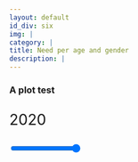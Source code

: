 ```yaml
---
layout: default
id_div: six
img: |
category: |
title: Need per age and gender
description: |
---
```

### A plot test
<div id="hello">
    <object id="1961" style="display: none" type="text/html" width="1800" height="750" data="new/hello_1961.html"></object>
    <object id="1962" style="display: none" type="text/html" width="1800" height="750" data="new/hello_1962.html"></object>
    <object id="1963" style="display: none" type="text/html" width="1800" height="750" data="new/hello_1963.html"></object>
    <object id="1964" style="display: none" type="text/html" width="1800" height="750" data="new/hello_1964.html"></object>
    <object id="1965" style="display: none" type="text/html" width="1800" height="750" data="new/hello_1965.html"></object>
    <object id="1966" style="display: none" type="text/html" width="1800" height="750" data="new/hello_1966.html"></object>
    <object id="1967" style="display: none" type="text/html" width="1800" height="750" data="new/hello_1967.html"></object>
    <object id="1968" style="display: none" type="text/html" width="1800" height="750" data="new/hello_1968.html"></object>
    <object id="1969" style="display: none" type="text/html" width="1800" height="750" data="new/hello_1969.html"></object>
    <object id="1970" style="display: none" type="text/html" width="1800" height="750" data="new/hello_1970.html"></object>
    <object id="1971" style="display: none" type="text/html" width="1800" height="750" data="new/hello_1971.html"></object>
    <object id="1972" style="display: none" type="text/html" width="1800" height="750" data="new/hello_1972.html"></object>
    <object id="1973" style="display: none" type="text/html" width="1800" height="750" data="new/hello_1973.html"></object>
    <object id="1974" style="display: none" type="text/html" width="1800" height="750" data="new/hello_1974.html"></object>
    <object id="1975" style="display: none" type="text/html" width="1800" height="750" data="new/hello_1975.html"></object>
    <object id="1976" style="display: none" type="text/html" width="1800" height="750" data="new/hello_1976.html"></object>
    <object id="1977" style="display: none" type="text/html" width="1800" height="750" data="new/hello_1977.html"></object>
    <object id="1978" style="display: none" type="text/html" width="1800" height="750" data="new/hello_1978.html"></object>
    <object id="1979" style="display: none" type="text/html" width="1800" height="750" data="new/hello_1979.html"></object>
    <object id="1980" style="display: none" type="text/html" width="1800" height="750" data="new/hello_1980.html"></object>
    <object id="1981" style="display: none" type="text/html" width="1800" height="750" data="new/hello_1981.html"></object>
    <object id="1982" style="display: none" type="text/html" width="1800" height="750" data="new/hello_1982.html"></object>
    <object id="1983" style="display: none" type="text/html" width="1800" height="750" data="new/hello_1983.html"></object>
    <object id="1984" style="display: none" type="text/html" width="1800" height="750" data="new/hello_1984.html"></object>
    <object id="1985" style="display: none" type="text/html" width="1800" height="750" data="new/hello_1985.html"></object>
    <object id="1986" style="display: none" type="text/html" width="1800" height="750" data="new/hello_1986.html"></object>
    <object id="1987" style="display: none" type="text/html" width="1800" height="750" data="new/hello_1987.html"></object>
    <object id="1988" style="display: none" type="text/html" width="1800" height="750" data="new/hello_1988.html"></object>
    <object id="1989" style="display: none" type="text/html" width="1800" height="750" data="new/hello_1989.html"></object>
    <object id="1990" style="display: none" type="text/html" width="1800" height="750" data="new/hello_1990.html"></object>
    <object id="1991" style="display: none" type="text/html" width="1800" height="750" data="new/hello_1991.html"></object>
    <object id="1992" style="display: none" type="text/html" width="1800" height="750" data="new/hello_1992.html"></object>
    <object id="1993" style="display: none" type="text/html" width="1800" height="750" data="new/hello_1993.html"></object>
    <object id="1994" style="display: none" type="text/html" width="1800" height="750" data="new/hello_1994.html"></object>
    <object id="1995" style="display: none" type="text/html" width="1800" height="750" data="new/hello_1995.html"></object>
    <object id="1996" style="display: none" type="text/html" width="1800" height="750" data="new/hello_1996.html"></object>
    <object id="1997" style="display: none" type="text/html" width="1800" height="750" data="new/hello_1997.html"></object>
    <object id="1998" style="display: none" type="text/html" width="1800" height="750" data="new/hello_1998.html"></object>
    <object id="1999" style="display: none" type="text/html" width="1800" height="750" data="new/hello_1999.html"></object>
    <object id="2000" style="display: none" type="text/html" width="1800" height="750" data="new/hello_2000.html"></object>
    <object id="2001" style="display: none" type="text/html" width="1800" height="750" data="new/hello_2001.html"></object>
    <object id="2002" style="display: none" type="text/html" width="1800" height="750" data="new/hello_2002.html"></object>
    <object id="2003" style="display: none" type="text/html" width="1800" height="750" data="new/hello_2003.html"></object>
    <object id="2004" style="display: none" type="text/html" width="1800" height="750" data="new/hello_2004.html"></object>
    <object id="2005" style="display: none" type="text/html" width="1800" height="750" data="new/hello_2005.html"></object>
    <object id="2006" style="display: none" type="text/html" width="1800" height="750" data="new/hello_2006.html"></object>
    <object id="2007" style="display: none" type="text/html" width="1800" height="750" data="new/hello_2007.html"></object>
    <object id="2008" style="display: none" type="text/html" width="1800" height="750" data="new/hello_2008.html"></object>
    <object id="2009" style="display: none" type="text/html" width="1800" height="750" data="new/hello_2009.html"></object>
    <object id="2010" style="display: none" type="text/html" width="1800" height="750" data="new/hello_2010.html"></object>
    <object id="2011" style="display: none" type="text/html" width="1800" height="750" data="new/hello_2011.html"></object>
    <object id="2012" style="display: none" type="text/html" width="1800" height="750" data="new/hello_2012.html"></object>
    <object id="2013" style="display: none" type="text/html" width="1800" height="750" data="new/hello_2013.html"></object>
    <object id="2014" style="display: none" type="text/html" width="1800" height="750" data="new/hello_2014.html"></object>
    <object id="2015" style="display: none" type="text/html" width="1800" height="750" data="new/hello_2015.html"></object>
    <object id="2016" style="display: none" type="text/html" width="1800" height="750" data="new/hello_2016.html"></object>
    <object id="2017" style="display: none" type="text/html" width="1800" height="750" data="new/hello_2017.html"></object>
    <object id="2018" style="display: none" type="text/html" width="1800" height="750" data="new/hello_2018.html"></object>
    <object id="2019" style="display: none" type="text/html" width="1800" height="750" data="new/hello_2019.html"></object>
    <object id="2020" style="display: inline" type="text/html" width= "1500" height="750" data="new/hello_2020.html"></object>
    <p id="year" style="font-size: 20pt">2020</p>
</div>

<input type="range" min="1961" max="2020" value="2020" oninput="updateSlider(this.value)" style="width: 25%">

<script>
    var old = document.getElementById("2020");
    var year_div = document.getElementById("year");
    function updateSlider(value) {
        var div = document.getElementById(value.toString());
        old.style.display = "none";
        div.style.display = "inline";
        year_div.innerHTML = value;
        old = div;
    }
</script>